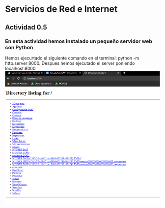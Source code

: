 # Servicios de Red e Internet




## Actividad 0.5
### En esta actividad hemos instalado un pequeño servidor web con Python

Hemos ejecurtado el siguiente comando en el terminal: python -m http.server 8000.
Despues hemos ejecutado el server poniendo localhost:8000
![server](/Tema0/pyton_server.png)
